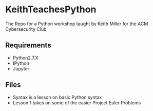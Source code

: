 # KeithTeachesPython
The Repo for a Python workshop taught by Keith Miller for the ACM Cybersecurity Club

## Requirements
* Python2.7.X
* IPython
* Jupyter

## Files
* Syntax is a lesson on basic Python syntax
* Lesson 1 takes on some of the easier Project Euler Problems